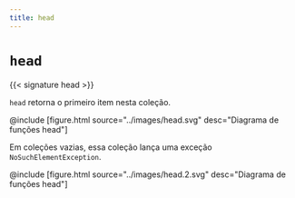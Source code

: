 ```yaml
---
title: head
---
```


# `head`

{{< signature head >}}

`head` retorna o primeiro item nesta coleção.

@include [figure.html source="../images/head.svg" desc="Diagrama de funções head"]

Em coleções vazias, essa coleção lança uma exceção `NoSuchElementException`.

@include [figure.html source="../images/head.2.svg" desc="Diagrama de funções head"]
